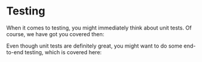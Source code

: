 # Testing

When it comes to testing, you might immediately think about unit tests. Of course, we have got you covered then:

<PageRef page="php-unit" />

Even though unit tests are definitely great, you might want to do some end-to-end testing, which is covered here:

<PageRef page="end-to-end-testing" />
